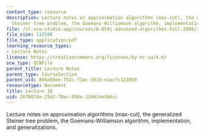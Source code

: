 ```yaml
---
content_type: resource
description: Lecture notes on approximation algorithms (max-cut), the generalized
  Steiner tree problem, the Goemans-Williamson algorithm, implementation, and generalizations.
file: /ol-ocw-studio-app/courses/6-854j-advanced-algorithms-fall-2008/267667de25d270ac896e139d24e3b6cc_lecture18.pdf
file_size: 122508
file_type: application/pdf
learning_resource_types:
- Lecture Notes
license: https://creativecommons.org/licenses/by-nc-sa/4.0/
ocw_type: OCWFile
parent_title: Lecture Notes
parent_type: CourseSection
parent_uid: 866e0dee-f82c-f3ac-581d-e1acfc121850
resourcetype: Document
title: Lecture 18
uid: 267667de-25d2-70ac-896e-139d24e3b6cc
---
```

Lecture notes on approximation algorithms (max-cut), the generalized Steiner tree problem, the Goemans-Williamson algorithm, implementation, and generalizations.